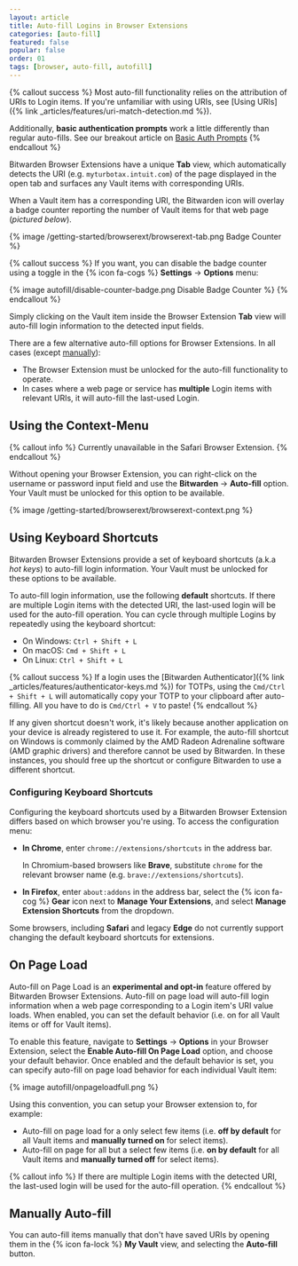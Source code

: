 ```yaml
---
layout: article
title: Auto-fill Logins in Browser Extensions
categories: [auto-fill]
featured: false
popular: false
order: 01
tags: [browser, auto-fill, autofill]
---
```


{% callout success %}
Most auto-fill functionality relies on the attribution of URIs to Login items. If you're unfamiliar with using URIs, see [Using URIs]({% link _articles/features/uri-match-detection.md %}).

Additionally, **basic authentication prompts** work a little differently than regular auto-fills. See our breakout article on [Basic Auth Prompts]({{site.baseurl}}/article/basic-auth-autofill)
{% endcallout %}

Bitwarden Browser Extensions have a unique **Tab** view, which automatically detects the URI (e.g. `myturbotax.intuit.com`) of the page displayed in the open tab and surfaces any Vault items with corresponding URIs.

When a Vault item has a corresponding URI, the Bitwarden icon will overlay a badge counter reporting the number of Vault items for that web page (*pictured below*).

{% image /getting-started/browserext/browserext-tab.png Badge Counter %}

{% callout success %}
If you want, you can disable the badge counter using a toggle in the {% icon fa-cogs %} **Settings** &rarr; **Options** menu:

{% image autofill/disable-counter-badge.png Disable Badge Counter %}
{% endcallout %}

Simply clicking on the Vault item inside the Browser Extension **Tab** view will auto-fill login information to the detected input fields.

There are a few alternative auto-fill options for Browser Extensions. In all cases (except [manually](#manually-auto-fill)):
- The Browser Extension must be unlocked for the auto-fill functionality to operate.
- In cases where a web page or service has **multiple** Login items with relevant URIs, it will auto-fill the last-used Login.

## Using the Context-Menu

{% callout info %}
Currently unavailable in the Safari Browser Extension.
{% endcallout %}

Without opening your Browser Extension, you can right-click on the username or password input field and use the **Bitwarden** &rarr; **Auto-fill** option. Your Vault must be unlocked for this option to be available.

{% image /getting-started/browserext/browserext-context.png %}

## Using Keyboard Shortcuts

Bitwarden Browser Extensions provide a set of keyboard shortcuts (a.k.a *hot keys*) to auto-fill login information. Your Vault must be unlocked for these options to be available.

To auto-fill login information, use the following **default** shortcuts. If there are multiple Login items with the detected URI, the last-used login will be used for the auto-fill operation. You can cycle through multiple Logins by repeatedly using the keyboard shortcut:

- On Windows: `Ctrl + Shift + L`
- On macOS: `Cmd + Shift + L`
- On Linux: `Ctrl + Shift + L`

{% callout success %}
If a login uses the [Bitwarden Authenticator]({% link _articles/features/authenticator-keys.md %}) for TOTPs, using the `Cmd/Ctrl + Shift + L` will automatically copy your TOTP to your clipboard after auto-filling. All you have to do is `Cmd/Ctrl + V` to paste!
{% endcallout %}

If any given shortcut doesn't work, it's likely because another application on your device is already registered to use it. For example, the auto-fill shortcut on Windows is commonly claimed by the AMD Radeon Adrenaline software (AMD graphic drivers) and therefore cannot be used by Bitwarden. In these instances, you should free up the shortcut or configure Bitwarden to use a different shortcut.

### Configuring Keyboard Shortcuts

Configuring the keyboard shortcuts used by a Bitwarden Browser Extension differs based on which browser you're using. To access the configuration menu:

- **In Chrome**, enter `chrome://extensions/shortcuts` in the address bar.

   In Chromium-based browsers like **Brave**, substitute `chrome` for the relevant browser name (e.g. `brave://extensions/shortcuts`).
- **In Firefox**, enter `about:addons` in the address bar, select the {% icon fa-cog %} **Gear** icon next to **Manage Your Extensions**, and select **Manage Extension Shortcuts** from the dropdown.

Some browsers, including **Safari** and legacy **Edge** do not currently support changing the default keyboard shortcuts for extensions.

## On Page Load

Auto-fill on Page Load is an **experimental and opt-in** feature offered by Bitwarden Browser Extensions. Auto-fill on page load will auto-fill login information when a web page corresponding to a Login item's URI value loads. When enabled, you can set the default behavior (i.e. on for all Vault items or off for Vault items).

To enable this feature, navigate to **Settings** &rarr; **Options** in your Browser Extension, select the **Enable Auto-fill On Page Load** option, and choose your default behavior. Once enabled and the default behavior is set, you can specify auto-fill on page load behavior for each individual Vault item:

{% image autofill/onpageloadfull.png %}

Using this convention, you can setup your Browser extension to, for example:

- Auto-fill on page load for a only select few items (i.e. **off by default** for all Vault items and **manually turned on** for select items).
- Auto-fill on page for all but a select few items (i.e. **on by default** for all Vault items and **manually turned off** for select items).

{% callout info %}
If there are multiple Login items with the detected URI, the last-used login will be used for the auto-fill operation.
{% endcallout %}

## Manually Auto-fill

You can auto-fill items manually that don't have saved URIs by opening them in the {% icon fa-lock %} **My Vault** view, and selecting the **Auto-fill** button.
